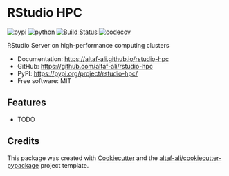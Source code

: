 # RStudio HPC


[![pypi](https://img.shields.io/pypi/v/rstudio-hpc.svg)](https://pypi.org/project/rstudio-hpc/)
[![python](https://img.shields.io/pypi/pyversions/rstudio-hpc.svg)](https://pypi.org/project/rstudio-hpc/)
[![Build Status](https://github.com/altaf-ali/rstudio-hpc/actions/workflows/dev.yml/badge.svg)](https://github.com/altaf-ali/rstudio-hpc/actions/workflows/dev.yml)
[![codecov](https://codecov.io/gh/altaf-ali/rstudio-hpc/branch/main/graphs/badge.svg)](https://codecov.io/github/altaf-ali/rstudio-hpc)



RStudio Server on high-performance computing clusters


* Documentation: <https://altaf-ali.github.io/rstudio-hpc>
* GitHub: <https://github.com/altaf-ali/rstudio-hpc>
* PyPI: <https://pypi.org/project/rstudio-hpc/>
* Free software: MIT


## Features

* TODO

## Credits

This package was created with [Cookiecutter](https://github.com/audreyr/cookiecutter) and the [altaf-ali/cookiecutter-pypackage](https://altaf-ali.github.io/cookiecutter-pypackage) project template.
